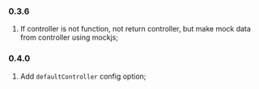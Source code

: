### 0.3.6
1. If controller is not function, not return controller, but make mock data from controller using mockjs;

### 0.4.0
1. Add `defaultController` config option;
